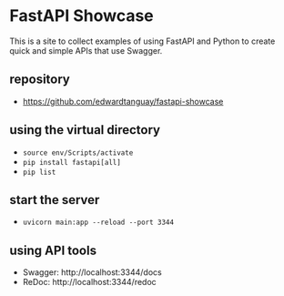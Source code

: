 # FastAPI Showcase

This is a site to collect examples of using FastAPI and Python to create quick and simple APIs that use Swagger.

## repository

- https://github.com/edwardtanguay/fastapi-showcase

## using the virtual directory

- `source env/Scripts/activate`
- `pip install fastapi[all]`
- `pip list`

## start the server

- `uvicorn main:app --reload --port 3344`

## using API tools

- Swagger: http://localhost:3344/docs
- ReDoc: http://localhost:3344/redoc

